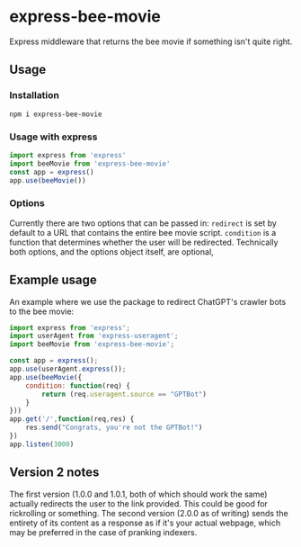 # express-bee-movie
Express middleware that returns the bee movie if something isn't quite right.
## Usage
### Installation
`npm i express-bee-movie`
### Usage with express
```js
import express from 'express'
import beeMovie from 'express-bee-movie'
const app = express()
app.use(beeMovie())
```
### Options
Currently there are two options that can be passed in: `redirect` is set by default to a URL that contains the entire bee movie script. `condition` is a function that determines whether the user will be redirected. Technically both options, and the options object itself, are optional,
## Example usage
An example where we use the package to redirect ChatGPT's crawler bots to the bee movie:
```js
import express from 'express';
import userAgent from 'express-useragent';
import beeMovie from 'express-bee-movie';

const app = express();
app.use(userAgent.express());
app.use(beeMovie({
    condition: function(req) {
        return (req.useragent.source == "GPTBot")
    }
}))
app.get('/',function(req,res) {
    res.send("Congrats, you're not the GPTBot!")
})
app.listen(3000)
```
## Version 2 notes
The first version (1.0.0 and 1.0.1, both of which should work the same) actually redirects the user to the link provided. This could be good for rickrolling or something. The second version (2.0.0 as of writing) sends the entirety of its content as a response as if it's your actual webpage, which may be preferred in the case of pranking indexers.
